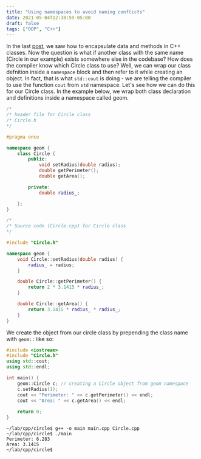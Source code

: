 ```yaml
---
title: "Using namespaces to avoid naming conflicts"
date: 2021-05-04T12:38:59-05:00
draft: false
tags: ["OOP", "C++"]
---
```

In the last [post](../b77), we saw how to encapsulate data and methods in C++ classes. Now the question is what if another class with the same name (Circle in our example) exists somewhere else in the codebase? How does the compiler know which Circle class to use? Well, we can wrap our class defnition inside a `namespace` block and then refer to it while creating an object. In fact, that is what `std::cout` is doing - we are telling the compiler to use the function `cout` from `std` namespace. Let's see how we can do this for our Circle class. In the example below, we wrap both  class declaration and definitions inside a namespace called geom.

```c++
/*
/* header file for Circle class
/* Circle.h
*/

#pragma once

namespace geom {
    class Circle {
        public:
            void setRadius(double radius);
            double getPerimeter();
            double getArea();

        private:
            double radius_;

    };
}

/*
/* Source code (Circle.cpp) for Circle class
*/

#include "Circle.h"

namespace geom {
    void Circle::setRadius(double radius) {
        radius_ = radius;
    }

    double Circle::getPerimeter() {
        return 2 * 3.1415 * radius_;
    }

    double Circle::getArea() {
        return 3.1415 * radius_ * radius_;
    }
}
```

We create the object from our circle class by prepending the class name with `geom::` like so:
```c++
#include <iostream>
#include "Circle.h"
using std::cout;
using std::endl;

int main() {
    geom::Circle c; // creating a Circle object from geom namespace
    c.setRadius(1);
    cout << "Perimeter: " << c.getPerimeter() << endl;
    cout << "Area: " << c.getArea() << endl;
    
    return 0;
}
```
```
~/lab/cpp/circle$ g++ -o main main.cpp Circle.cpp 
~/lab/cpp/circle$ ./main
Perimeter: 6.283
Area: 3.1415
~/lab/cpp/circle$ 
```